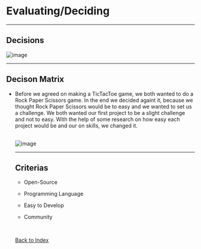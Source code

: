 # Evaluating/Deciding

<hr>

## Decisions 

![image](https://github.com/Fabiano2007/TicTacToe-Project/assets/142780434/fcbabdcf-f23a-43a4-bea3-9a9aaba31b0d)

<hr>

## Decison Matrix 

<ul><li> Before we agreed on making a TicTacToe game, we both wanted to do a Rock Paper Scissors game. In the end we decided againt it, because we thought Rock Paper Scissors would be to easy and we wanted to set us a challenge. 
We both wanted our first project to be a slight challenge and not to easy. With the help of some research on how easy each project would be and our on skills, we changed it. </li>

<br>

  ![image](https://github.com/Fabiano2007/TicTacToe-Project/assets/142780434/2f9f408a-9849-444a-885b-a0839d8a5c04)

<hr>

## Criterias 

<ul>
<li> Open-Source </li>
<p>  </p>
<li> Programming Language </li>
<p> </p>
<li> Easy to Develop </li>
<p> </p>
<li> Community </li>
<p>  </p>
</ul>

<br>

[Back to Index](README.md)
